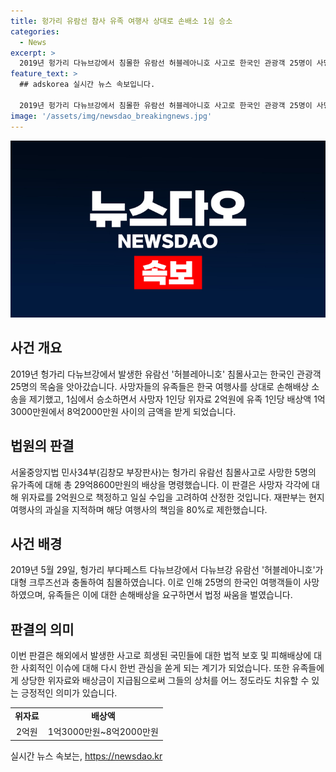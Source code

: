```yaml
---
title: 헝가리 유람선 참사 유족 여행사 상대로 손배소 1심 승소
categories:
  - News
excerpt: >
  2019년 헝가리 다뉴브강에서 침몰한 유람선 허블레아니호 사고로 한국인 관광객 25명이 사망하고 유족들이 손해배상을 요구했는데, 법원은 사망자 각각에 대해 2억원의 위자료와 유족당 1억3000만~8억2000만원의 배상액을 판결했다. 법원은 현지 여행사의 과실을 인정하며 사고 발생의 원인으로 지적하고, 여행사의 책임을 80%로 제한했다. 사고는 크루즈선과 충돌으로 발생하였고, 재판부는 여행사의 안전 조치 미비를 지적했다.
feature_text: >
  ## adskorea 실시간 뉴스 속보입니다.

  2019년 헝가리 다뉴브강에서 침몰한 유람선 허블레아니호 사고로 한국인 관광객 25명이 사망하고 유족들이 손해배상을 요구했는데, 법원은 사망자 각각에 대해 2억원의 위자료와 유족당 1억3000만~8억2000만원의 배상액을 판결했다. 법원은 현지 여행사의 과실을 인정하며 사고 발생의 원인으로 지적하고, 여행사의 책임을 80%로 제한했다. 사고는 크루즈선과 충돌으로 발생하였고, 재판부는 여행사의 안전 조치 미비를 지적했다.
image: '/assets/img/newsdao_breakingnews.jpg'
---
```


<p><img src="/assets/img/newsdao_breakingnews.jpg" alt="adskorea 속보" /></p>

<h2 data-ke-size="size26">사건 개요</h2>

<p data-ke-size="size16">2019년 헝가리 다뉴브강에서 발생한 유람선 '허블레아니호' 침몰사고는 한국인 관광객 25명의 목숨을 앗아갔습니다. 사망자들의 유족들은 한국 여행사를 상대로 손해배상 소송을 제기했고, 1심에서 승소하면서 사망자 1인당 위자료 2억원에 유족 1인당 배상액 1억3000만원에서 8억2000만원 사이의 금액을 받게 되었습니다.</p>

<h2 data-ke-size="size26">법원의 판결</h2>

<p data-ke-size="size16">서울중앙지법 민사34부(김창모 부장판사)는 헝가리 유람선 침몰사고로 사망한 5명의 유가족에 대해 총 29억8600만원의 배상을 명령했습니다. 이 판결은 사망자 각각에 대해 위자료를 2억원으로 책정하고 일실 수입을 고려하여 산정한 것입니다. 재판부는 현지 여행사의 과실을 지적하며 해당 여행사의 책임을 80%로 제한했습니다.</p>

<h2 data-ke-size="size26">사건 배경</h2>

<p data-ke-size="size16">2019년 5월 29일, 헝가리 부다페스트 다뉴브강에서 다뉴브강 유람선 '허블레아니호'가 대형 크루즈선과 충돌하여 침몰하였습니다. 이로 인해 25명의 한국인 여행객들이 사망하였으며, 유족들은 이에 대한 손해배상을 요구하면서 법정 싸움을 벌였습니다.</p>

<h2 data-ke-size="size26">판결의 의미</h2>

<p data-ke-size="size16">이번 판결은 해외에서 발생한 사고로 희생된 국민들에 대한 법적 보호 및 피해배상에 대한 사회적인 이슈에 대해 다시 한번 관심을 쏟게 되는 계기가 되었습니다. 또한 유족들에게 상당한 위자료와 배상금이 지급됨으로써 그들의 상처를 어느 정도라도 치유할 수 있는 긍정적인 의미가 있습니다.</p>

<table>
    <tr>
        <td style="text-align: center; height: 17px;"><b>위자료</b></td>
        <td style="text-align: center; height: 17px;"><b>배상액</b></td>
    </tr>
    <tr>
        <td style="text-align: center; height: 17px;">2억원</td>
        <td style="text-align: center; height: 17px;">1억3000만원~8억2000만원</td>
    </tr>
</table>
실시간 뉴스 속보는, <a href="https://newsdao.kr" rel="dofollow">https://newsdao.kr</a>


